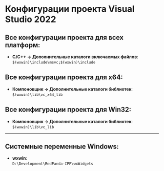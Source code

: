 ﻿# Конфигурации проекта Visual Studio 2022

## Все конфигурации проекта для всех платформ:
- **C/C++ → Дополнительные каталоги включаемых файлов**:  
  ```$(wxwin)\include\msvc;$(wxwin)\include```

## Все конфигурации проекта для x64:
- **Компоновщик → Дополнительные каталоги библиотек**:  
  ```$(wxwin)\lib\vc_x64_lib```

## Все конфигурации проекта для Win32:
- **Компоновщик → Дополнительные каталоги библиотек**:  
  ```$(wxwin)\lib\vc_lib```

---

## Системные переменные Windows:
- **wxwin**:  
  ```D:\Development\RedPanda-CPP\wxWidgets```
